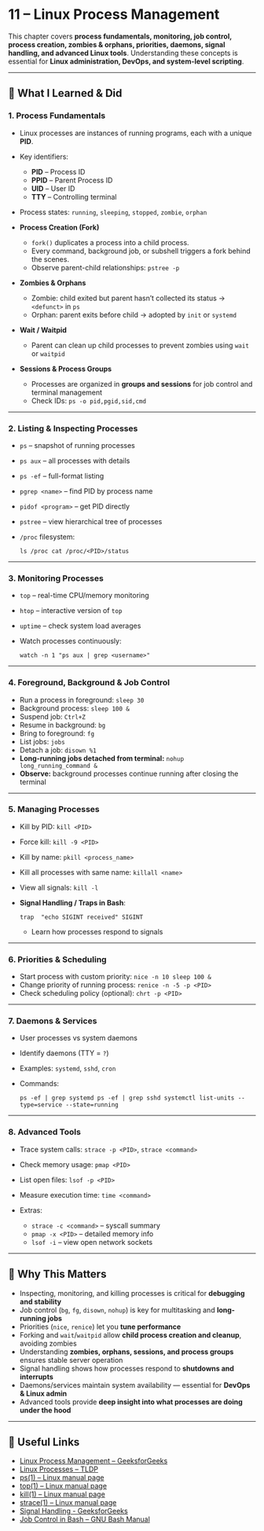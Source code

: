 # 11 – Linux Process Management

This chapter covers **process fundamentals, monitoring, job control, process creation, zombies & orphans, priorities, daemons, signal handling, and advanced Linux tools**. Understanding these concepts is essential for **Linux administration, DevOps, and system-level scripting**.

---

## 📌 What I Learned & Did

### **1. Process Fundamentals**

- Linux processes are instances of running programs, each with a unique **PID**.
- Key identifiers:

  - **PID** – Process ID
  - **PPID** – Parent Process ID
  - **UID** – User ID
  - **TTY** – Controlling terminal

- Process states: `running`, `sleeping`, `stopped`, `zombie`, `orphan`
- **Process Creation (Fork)**

  - `fork()` duplicates a process into a child process.
  - Every command, background job, or subshell triggers a fork behind the scenes.
  - Observe parent-child relationships: `pstree -p`

- **Zombies & Orphans**

  - Zombie: child exited but parent hasn’t collected its status → `<defunct>` in `ps`
  - Orphan: parent exits before child → adopted by `init` or `systemd`

- **Wait / Waitpid**

  - Parent can clean up child processes to prevent zombies using `wait` or `waitpid`

- **Sessions & Process Groups**

  - Processes are organized in **groups and sessions** for job control and terminal management
  - Check IDs: `ps -o pid,pgid,sid,cmd`

---

### **2. Listing & Inspecting Processes**

- `ps` – snapshot of running processes
- `ps aux` – all processes with details
- `ps -ef` – full-format listing
- `pgrep <name>` – find PID by process name
- `pidof <program>` – get PID directly
- `pstree` – view hierarchical tree of processes
- `/proc` filesystem:

  `ls /proc cat /proc/<PID>/status`

---

### **3. Monitoring Processes**

- `top` – real-time CPU/memory monitoring
- `htop` – interactive version of `top`
- `uptime` – check system load averages
- Watch processes continuously:

  `watch -n 1 "ps aux | grep <username>"`

---

### **4. Foreground, Background & Job Control**

- Run a process in foreground: `sleep 30`
- Background process: `sleep 100 &`
- Suspend job: `Ctrl+Z`
- Resume in background: `bg`
- Bring to foreground: `fg`
- List jobs: `jobs`
- Detach a job: `disown %1`
- **Long-running jobs detached from terminal:** `nohup long_running_command &`
- **Observe:** background processes continue running after closing the terminal

---

### **5. Managing Processes**

- Kill by PID: `kill <PID>`
- Force kill: `kill -9 <PID>`
- Kill by name: `pkill <process_name>`
- Kill all processes with same name: `killall <name>`
- View all signals: `kill -l`
- **Signal Handling / Traps in Bash**:

  `trap  "echo SIGINT received" SIGINT`

  - Learn how processes respond to signals

---

### **6. Priorities & Scheduling**

- Start process with custom priority: `nice -n 10 sleep 100 &`
- Change priority of running process: `renice -n -5 -p <PID>`
- Check scheduling policy (optional): `chrt -p <PID>`

---

### **7. Daemons & Services**

- User processes vs system daemons
- Identify daemons (TTY = `?`)
- Examples: `systemd`, `sshd`, `cron`
- Commands:

  `ps -ef | grep systemd
ps -ef | grep sshd
systemctl list-units --type=service --state=running`

---

### **8. Advanced Tools**

- Trace system calls: `strace -p <PID>`, `strace <command>`
- Check memory usage: `pmap <PID>`
- List open files: `lsof -p <PID>`
- Measure execution time: `time <command>`
- Extras:

  - `strace -c <command>` – syscall summary
  - `pmap -x <PID>` – detailed memory info
  - `lsof -i` – view open network sockets

---

## 📝 Why This Matters

- Inspecting, monitoring, and killing processes is critical for **debugging and stability**
- Job control (`bg`, `fg`, `disown`, `nohup`) is key for multitasking and **long-running jobs**
- Priorities (`nice`, `renice`) let you **tune performance**
- Forking and `wait`/`waitpid` allow **child process creation and cleanup**, avoiding zombies
- Understanding **zombies, orphans, sessions, and process groups** ensures stable server operation
- Signal handling shows how processes respond to **shutdowns and interrupts**
- Daemons/services maintain system availability — essential for **DevOps & Linux admin**
- Advanced tools provide **deep insight into what processes are doing under the hood**

---

## 🔗 Useful Links

- [Linux Process Management – GeeksforGeeks](https://www.geeksforgeeks.org/linux-unix/process-management-in-linux/)
- [Linux Processes – TLDP](https://tldp.org/LDP/tlk/kernel/processes.html)
- [ps(1) – Linux manual page](https://man7.org/linux/man-pages/man1/ps.1.html)
- [top(1) – Linux manual page](https://man7.org/linux/man-pages/man1/top.1.html)
- [kill(1) – Linux manual page](https://man7.org/linux/man-pages/man1/kill.1.html)
- [strace(1) – Linux manual page](https://man7.org/linux/man-pages/man1/strace.1.html)
- [Signal Handling - GeeksforGeeks](https://www.geeksforgeeks.org/linux-unix/signal-handling-in-linux-through-the-signal-function/)
- [Job Control in Bash – GNU Bash Manual](https://www.gnu.org/software/bash/manual/html_node/Job-Control-Basics.html)
